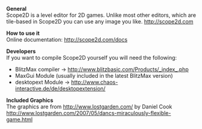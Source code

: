 **General**  
Scope2D is a level editor for 2D games. Unlike most other editors, which are tile-based in Scope2D you can use any image you like.
http://scope2d.com

**How to use it**  
Online documentation: http://scope2d.com/docs

**Developers**  
If you want to compile Scope2D yourself you will need the following:
- BlitzMax compiler -> http://www.blitzbasic.com/Products/_index_.php
- MaxGui Module (usually included in the latest BlitzMax version)
- desktopext Module -> http://www.chaos-interactive.de/de/desktopextension/

**Included Graphics**  
The graphics are from http://www.lostgarden.com/ by Daniel Cook
http://www.lostgarden.com/2007/05/dancs-miraculously-flexible-game.html